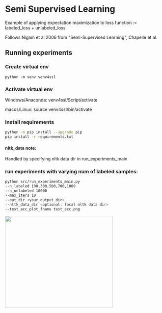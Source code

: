# Semi Supervised Learning
Example of applying expectation maximization to loss function := labeled_loss + unlabeled_loss


Follows Nigam et al 2006 from "Semi-Supervised Learning", Chapelle et al.

## Running experiments
### Create virtual env
```python -m venv venv4ssl```

### Activate virtual env
Windows/Anaconda: venv4ssl/Script/activate

macos/Linux: source venv4ssl/bin/activate

### Install requirements

```bash
python -m pip install --upgrade pip
pip install -r requirements.txt
```

#### nltk_data note:
Handled by specifying nltk data dir in run_experiments_main

### run experiments with varying num of labeled samples:
```bash
python src/run_experiments_main.py 
--n_labeled 100,300,500,700,1000 
--n_unlabeled 10000 
--max_iters 10 
--out_dir <your_output_dir> 
--nltk_data_dir <optional: local nltk data dir> 
--test_acc_plot_fname test_acc.png
```

<img src="https://user-images.githubusercontent.com/7552335/150062562-64e3c1fe-3f08-4dac-80c5-b9eb13e5c4fc.png" width="350" height="300" />
